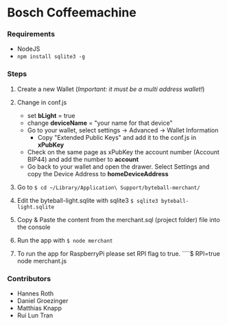 # Bosch Coffeemachine

### Requirements
- NodeJS
- ```npm install sqlite3 -g```

### Steps

1. Create a new Wallet (*Important: it must be a multi address wallet!*)

2. Change in conf.js 
    - set **bLight** = true
    - change **deviceName** = "your name for that device"
    - Go to your wallet, select settings -> Advanced -> Wallet Information
        - Copy "Extended Public Keys" and add it to the conf.js in **xPubKey**
    - Check on the same page as xPubKey the account number (Account BIP44) and add the number to **account**     
    - Go back to your wallet and open the drawer. Select Settings and copy the Device Address to **homeDeviceAddress**

3. Go to ````$ cd ~/Library/Application\ Support/byteball-merchant/````
4. Edit the byteball-light.sqlite with sqlite3 ````$ sqlite3 byteball-light.sqlite````
5. Copy & Paste the content from the merchant.sql (project folder) file into the console
6. Run the app with ````$ node merchant````
7. To run the app for RaspberryPi please set RPI flag to true. ````$ RPI=true node merchant.js



### Contributors
- Hannes Roth
- Daniel Groezinger
- Matthias Knapp
- Rui Lun Tran
